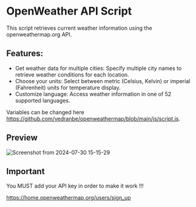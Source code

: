# OpenWeather API Script
This script retrieves current weather information using the openweathermap.org API.

## Features:

- Get weather data for multiple cities: Specify multiple city names to retrieve weather conditions for each location.
- Choose your units: Select between metric (Celsius, Kelvin) or imperial (Fahrenheit) units for temperature display.
- Customize language: Access weather information in one of 52 supported languages.

Variables can be changed here https://github.com/vedranbe/openweathermap/blob/main/js/script.js.

## Preview 

![Screenshot from 2024-07-30 15-15-29](https://github.com/user-attachments/assets/76e2c3c3-7548-443a-893e-74b0299e35de)

## Important
You MUST add your API key in order to make it work !!!

https://home.openweathermap.org/users/sign_up
